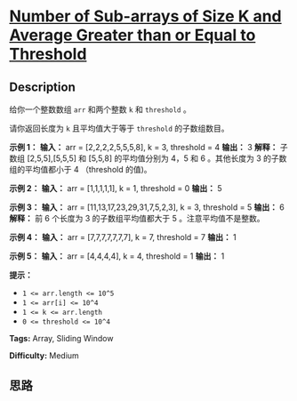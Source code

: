 # [Number of Sub-arrays of Size K and Average Greater than or Equal to Threshold][title]

## Description

给你一个整数数组 `arr` 和两个整数 `k` 和 `threshold` 。

请你返回长度为 `k` 且平均值大于等于 `threshold` 的子数组数目。



**示例 1：**
            **输入：** arr = [2,2,2,2,5,5,5,8], k = 3, threshold = 4    **输出：** 3    **解释：** 子数组 [2,5,5],[5,5,5] 和 [5,5,8] 的平均值分别为 4，5 和 6 。其他长度为 3 的子数组的平均值都小于 4 （threshold 的值)。    

**示例 2：**
            **输入：** arr = [1,1,1,1,1], k = 1, threshold = 0    **输出：** 5    

**示例 3：**
            **输入：** arr = [11,13,17,23,29,31,7,5,2,3], k = 3, threshold = 5    **输出：** 6    **解释：** 前 6 个长度为 3 的子数组平均值都大于 5 。注意平均值不是整数。    

**示例 4：**
            **输入：** arr = [7,7,7,7,7,7,7], k = 7, threshold = 7    **输出：** 1    

**示例 5：**
            **输入：** arr = [4,4,4,4], k = 4, threshold = 1    **输出：** 1    



**提示：**

  * `1 <= arr.length <= 10^5`
  * `1 <= arr[i] <= 10^4`
  * `1 <= k <= arr.length`
  * `0 <= threshold <= 10^4`


**Tags:** Array, Sliding Window

**Difficulty:** Medium

## 思路

[title]: https://leetcode-cn.com/problems/number-of-sub-arrays-of-size-k-and-average-greater-than-or-equal-to-threshold

